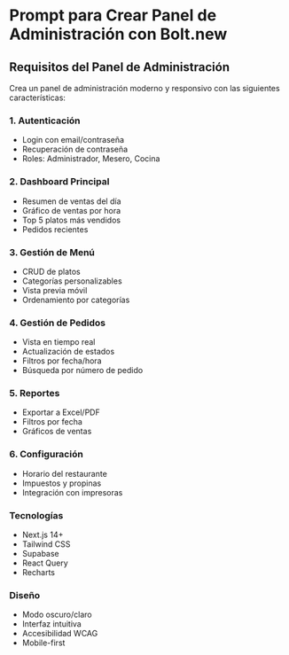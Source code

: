 # Prompt para Crear Panel de Administración con Bolt.new

## Requisitos del Panel de Administración

Crea un panel de administración moderno y responsivo con las siguientes características:

### 1. Autenticación
- Login con email/contraseña
- Recuperación de contraseña
- Roles: Administrador, Mesero, Cocina

### 2. Dashboard Principal
- Resumen de ventas del día
- Gráfico de ventas por hora
- Top 5 platos más vendidos
- Pedidos recientes

### 3. Gestión de Menú
- CRUD de platos
- Categorías personalizables
- Vista previa móvil
- Ordenamiento por categorías

### 4. Gestión de Pedidos
- Vista en tiempo real
- Actualización de estados
- Filtros por fecha/hora
- Búsqueda por número de pedido

### 5. Reportes
- Exportar a Excel/PDF
- Filtros por fecha
- Gráficos de ventas

### 6. Configuración
- Horario del restaurante
- Impuestos y propinas
- Integración con impresoras

### Tecnologías
- Next.js 14+
- Tailwind CSS
- Supabase
- React Query
- Recharts

### Diseño
- Modo oscuro/claro
- Interfaz intuitiva
- Accesibilidad WCAG
- Mobile-first
